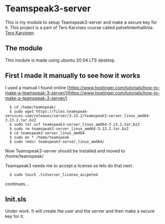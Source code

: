 # Teamspeak3-server
This is my module to setup Teamspeak3-server and make a secure key for it. This project is a part of Tero Karvises course called palvelintenhallinta. [Tero Karvinen](https://terokarvinen.com/).

## The module
This module is made using ubuntu 20.04 LTS desktop.
## First I made it manually to see how it works
I used a manual I found online [https://www.hostinger.com/tutorials/how-to-make-a-teamspeak-3-server/](https://www.hostinger.com/tutorials/how-to-make-a-teamspeak-3-server/)

      $ cd /home/teamspeak/
      $ sudo wget https://files.teamspeak-services.com/releases/server/3.13.2/teamspeak3-server_linux_amd64-3.13.2.tar.bz2
      $ sudo tar xvf teamspeak3-server_linux_amd64-3.13.2.tar.bz2
      $ sudo rm teamspeak3-server_linux_amd64-3.13.2.tar.bz2
      $ cd teamspeak3-server_linux_amd64
      $ sudo mv * /home/teamspeak
      $ sudo rmdir teamspeak3-server_linux_amd64/

Now Teamspeak3-server should be installed and moved to /home/teamspeak/

Teamspeak3 needs me to accept a license so lets do that next.

      $ sudo touch .ts3server_license_accpeted

continues...
## Init.sls
Under work. It will create the user and the server and then make a secure key for it.
